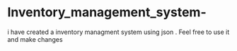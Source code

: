 # Inventory_management_system-
i have created a inventory managment system using json . Feel free to use it and make changes 
